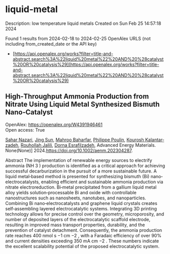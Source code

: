 # liquid-metal
Description: low temperature liquid metals
Created on Sun Feb 25 14:57:18 2024

Found 1 results from 2024-02-18 to 2024-02-25
OpenAlex URLS (not including from_created_date or the API key)
- [https://api.openalex.org/works?filter=title-and-abstract.search%3A%22liquid%20metal%22%20AND%20%28catalyst%20OR%20catalysis%29](https://api.openalex.org/works?filter=title-and-abstract.search%3A%22liquid%20metal%22%20AND%20%28catalyst%20OR%20catalysis%29)

## High‐Throughput Ammonia Production from Nitrate Using Liquid Metal Synthesized Bismuth Nano‐Catalyst   

OpenAlex: https://openalex.org/W4391946461    
Open access: True
    
[Sahar Nazari](https://openalex.org/A5002833522), [Jing Sun](https://openalex.org/A5028910777), [Mahroo Baharfar](https://openalex.org/A5074034078), [Philippe Poulin](https://openalex.org/A5079510232), [Kourosh Kalantar‐zadeh](https://openalex.org/A5067220816), [Rouhollah Jalili](https://openalex.org/A5032822192), [Dorna Esrafilzadeh](https://openalex.org/A5074770372), Advanced Energy Materials. None(None)] 2024.https://doi.org/10.1002/aenm.202304287.
    
Abstract The implementation of renewable energy sources to electrify ammonia (NH 3 ) production is identified as a critical approach for achieving successful decarburization in the pursuit of a more sustainable future. A liquid metal‐based method is presented for synthesizing bismuth (Bi) nano‐electrocatalysts, enabling efficient and sustainable ammonia production via nitrate electroreduction. Bi‐metal precipitated from a gallium liquid metal alloy yields solution‐processable Bi and oxide with controllable nanostructures such as nanosheets, nanotubes, and nanoparticles. Combining Bi nano‐electrocatalysts and graphene liquid crystals creates self‐assembling layered electrocatalytic systems. Integrating 3D printing technology allows for precise control over the geometry, microporosity, and number of deposited layers of the electrocatalytic scaffold electrode, resulting in improved mass transport properties, durability, and the prevention of catalyst detachment. Consequently, the ammonia production rate reaches 400 nmol s −1 cm −2 , with a Faradaic efficiency of over 90% and current densities exceeding 350 mA cm −2 . These numbers indicate the excellent scalability potential of the proposed electrocatalytic system.    

    
